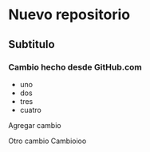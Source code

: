 # Nuevo repositorio

## Subtitulo

### Cambio hecho desde GitHub.com
+ uno
+ dos
+ tres
+ cuatro

Agregar cambio


Otro cambio
Cambioioo
